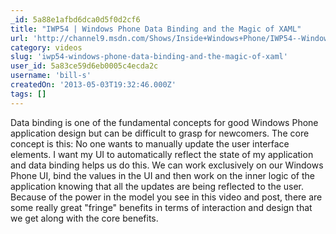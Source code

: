 ```yaml
---
_id: 5a88e1afbd6dca0d5f0d2cf6
title: "IWP54 | Windows Phone Data Binding and the Magic of XAML"
url: 'http://channel9.msdn.com/Shows/Inside+Windows+Phone/IWP54--Windows-Phone-Data-Binding-and-the-Magic-of-XAML'
category: videos
slug: 'iwp54-windows-phone-data-binding-and-the-magic-of-xaml'
user_id: 5a83ce59d6eb0005c4ecda2c
username: 'bill-s'
createdOn: '2013-05-03T19:32:46.000Z'
tags: []
---
```


Data binding is one of the fundamental concepts for good Windows Phone application design but can be difficult to grasp for newcomers. The core concept is this: No one wants to manually update the user interface elements. I want my UI to automatically reflect the state of my application and data binding helps us do this. We can work exclusively on our Windows Phone UI, bind the values in the UI and then work on the inner logic of the application knowing that all the updates are being reflected to the user. Because of the power in the model you see in this video and post, there are some really great "fringe" benefits in terms of interaction and design that we get along with the core benefits.
